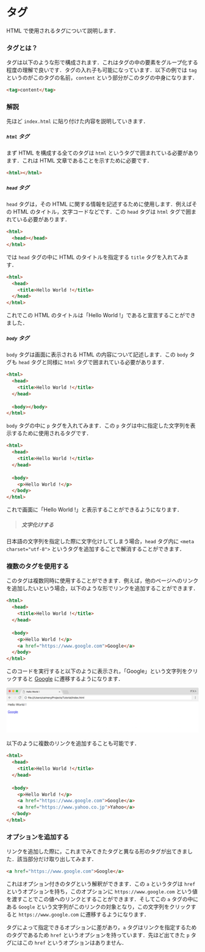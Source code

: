 # タグ

HTML で使用されるタグについて説明します．

### タグとは？

タグは以下のような形で構成されます．これはタグの中の要素をグループ化する程度の理解で良いです．タグの入れ子も可能になっています．以下の例では `tag` というのがこのタグの名前，`content` という部分がこのタグの中身になります．

```html
<tag>content</tag>
```

### 解説

先ほど `index.html` に貼り付けた内容を説明していきます．

##### `html` タグ

まず HTML を構成する全てのタグは `html` というタグで囲まれている必要があります．これは HTML 文章であることを示すために必要です．

```html
<html></html>
```

##### `head` タグ

`head` タグは，その HTML に関する情報を記述するために使用します．例えばその HTML のタイトル，文字コードなどです．この `head` タグは `html` タグで囲まれている必要があります．

```html
<html>
  <head></head>
</html>
```

では `head` タグの中に HTML のタイトルを指定する `title` タグを入れてみます．

```html
<html>
  <head>
    <title>Hello World !</title>
  </head>
</html>
```

これでこの HTML のタイトルは「Hello World !」であると宣言することができました．

##### `body` タグ

`body` タグは画面に表示される HTML の内容について記述します．この `body` タグも `head` タグと同様に `html` タグで囲まれている必要があります．

```html
<html>
  <head>
    <title>Hello World !</title>
  </head>

  <body></body>
</html>
```

`body` タグの中に `p` タグを入れてみます．この `p` タグは中に指定した文字列を表示するために使用されるタグです．

```html
<html>
  <head>
    <title>Hello World !</title>
  </head>

  <body>
    <p>Hello World !</p>
  </body>
</html>
```

これで画面に「Hello World !」と表示することができるようになります．

> ##### 文字化けする
日本語の文字列を指定した際に文字化けしてしまう場合，`head` タグ内に `<meta charset="utf-8">` というタグを追加することで解消することができます．

### 複数のタグを使用する

このタグは複数同時に使用することができます．例えば，他のページへのリンクを追加したいという場合，以下のような形でリンクを追加することができます．

```html
<html>
  <head>
    <title>Hello World !</title>
  </head>

  <body>
    <p>Hello World !</p>
    <a href="https://www.google.com">Google</a>
  </body>
</html>
```

このコードを実行すると以下のように表示され，「Google」という文字列をクリックすると [Google](https://www.google.com) に遷移するようになります．

![Tag1](capture/Tag1.png)

以下のように複数のリンクを追加することも可能です．

```html
<html>
  <head>
    <title>Hello World !</title>
  </head>

  <body>
    <p>Hello World !</p>
    <a href="https://www.google.com">Google</a>
    <a href="https://www.yahoo.co.jp">Yahoo</a>
  </body>
</html>
```

### オプションを追加する

リンクを追加した際に，これまでみてきたタグと異なる形のタグが出てきました．該当部分だけ取り出してみます．

```html
<a href="https://www.google.com">Google</a>
```

これはオプション付きのタグという解釈ができます．この `a` というタグは `href` というオプションを持ち，このオプションに `https://www.google.com` という値を渡すことでこの値へのリンクとすることができます．そしてこの `a` タグの中にある `Google` という文字列がこのリンクの対象となり，この文字列をクリックすると `https://www.google.com` に遷移するようになります．

タグによって指定できるオプションに差があり，`a` タグはリンクを指定するためのタグであるため `href` というオプションを持っています．先ほど出てきた `p` タグにはこの `href` というオプションはありません．
